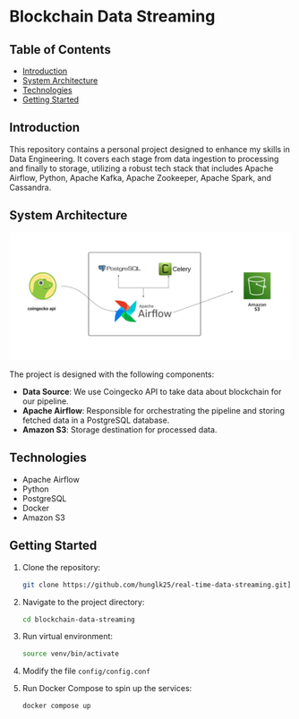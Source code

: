 # Blockchain Data Streaming 

## Table of Contents
- [Introduction](#introduction)
- [System Architecture](#system-architecture)
- [Technologies](#technologies)
- [Getting Started](#getting-started)


## Introduction

This repository contains a personal project designed to enhance my skills in Data Engineering. It covers each stage from data ingestion to processing and finally to storage, utilizing a robust tech stack that includes Apache Airflow, Python, Apache Kafka, Apache Zookeeper, Apache Spark, and Cassandra. 

## System Architecture
![System Architecture](https://github.com/hunglk25/blockchain-data-streaming/blob/653c49b350cfe5c4e7de31d59d7cbcf6a9ac38c4/image.png)

The project is designed with the following components:

- **Data Source**: We use Coingecko API to take data about blockchain for our pipeline.
- **Apache Airflow**: Responsible for orchestrating the pipeline and storing fetched data in a PostgreSQL database.
- **Amazon S3**: Storage destination for processed data.

## Technologies

- Apache Airflow
- Python
- PostgreSQL
- Docker
- Amazon S3

## Getting Started

1. Clone the repository:
    ```bash
    git clone https://github.com/hunglk25/real-time-data-streaming.git](https://github.com/hunglk25/blockchain-data-streaming.git
    ```

2. Navigate to the project directory:
    ```bash
    cd blockchain-data-streaming
    ```
3. Run virtual environment:
    ```bash
    source venv/bin/activate
    ```

4. Modify the file ```config/config.conf```

5. Run Docker Compose to spin up the services:
    ```bash
    docker compose up
    ```
